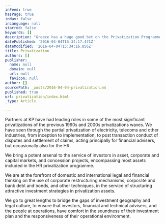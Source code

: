 ```yaml
---
inFeed: true
hasPage: true
inNav: false
inLanguage: null
starred: false
keywords: []
description: "Greece has a huge good bet on the Privatization Programme, which is more critical today, than it was during previous privatization efforts in the 1990'and 2000's"
datePublished: '2016-04-04T15:34:17.471Z'
dateModified: '2016-04-04T15:34:16.856Z'
title: Privatization
authors: []
publisher:
  name: null
  domain: null
  url: null
  favicon: null
author: []
sourcePath: _posts/2016-04-04-privatization.md
published: true
url: privatization/index.html
_type: Article

---
```

Partners at KP have had leading roles in some of the most significant privatizations of the previous 1990s and 2000s privatizations waves. We have seen through the partial privatization of electricity, telecoms and other industries, from inception to implementation, to post transaction conduct of disputes and settlement of claims, acting principally for financial advisers, but occasionally also for the HR.

We bring a potent arsenal to the service of investors in asset, corporate and capital markets, and concession projects, encompassing most assets included in the HR privatization programme.

We are at the forefront of domestic and international legal and financial thinking on the use of corporate restructuring mechanisms, corporate and bank debt and bonds, and other techniques, in the service of structuring attractive investment strategies in privatization assets.

We go to great lengths to bridge the gaps of investment geography and legal culture, to ensure that investors, financial and technical advisers, and the people at operations, have comfort in the soundness of their investment plan and the responsiveness of their operational environment.